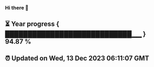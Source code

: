 ### Hi there 👋
⏳ Year progress { ████████████████████████████▁▁ } 94.87 %
---
⏰ Updated on Wed, 13 Dec 2023 06:11:07 GMT
---

